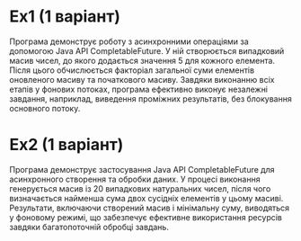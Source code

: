 # Ex1 (1 варіант)
Програма демонструє роботу з асинхронними операціями за допомогою Java API CompletableFuture. У ній створюється випадковий масив чисел, до якого додається значення 5 для кожного елемента. Після цього обчислюється факторіал загальної суми елементів оновленого масиву та початкового масиву. Завдяки виконанню всіх етапів у фонових потоках, програма ефективно виконує незалежні завдання, наприклад, виведення проміжних результатів, без блокування основного потоку.
# Ex2 (1 варіант)
Програма демонструє застосування Java API CompletableFuture для асинхронного створення та обробки даних. У процесі виконання генерується масив із 20 випадкових натуральних чисел, після чого визначається найменша сума двох сусідніх елементів у цьому масиві. Результати, включаючи створений масив і мінімальну суму, виводяться у фоновому режимі, що забезпечує ефективне використання ресурсів завдяки багатопоточній обробці завдань.
